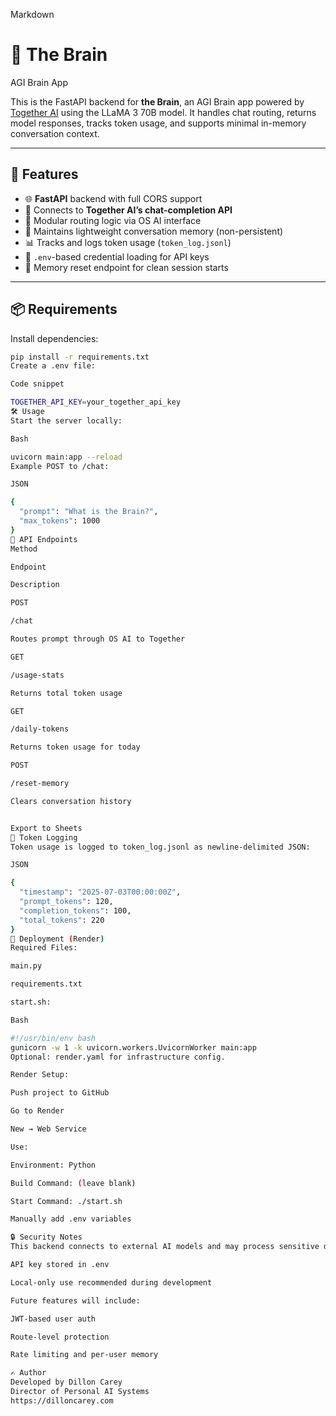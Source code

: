 Markdown

# 🧠 The Brain

AGI Brain App

This is the FastAPI backend for **the Brain**, an AGI Brain app powered by [Together AI](https://platform.together.ai/) using the LLaMA 3 70B model. It handles chat routing, returns model responses, tracks token usage, and supports minimal in-memory conversation context.

---

## 🚀 Features

- 🌐 **FastAPI** backend with full CORS support
- 🤖 Connects to **Together AI’s chat-completion API**
- 🔁 Modular routing logic via OS AI interface
- 💬 Maintains lightweight conversation memory (non-persistent)
- 📊 Tracks and logs token usage (`token_log.jsonl`)
- 🔐 `.env`-based credential loading for API keys
- 🧼 Memory reset endpoint for clean session starts

---

## 📦 Requirements

Install dependencies:

```bash
pip install -r requirements.txt
Create a .env file:

Code snippet

TOGETHER_API_KEY=your_together_api_key
🛠️ Usage
Start the server locally:

Bash

uvicorn main:app --reload
Example POST to /chat:

JSON

{
  "prompt": "What is the Brain?",
  "max_tokens": 1000
}
🧪 API Endpoints
Method

Endpoint

Description

POST

/chat

Routes prompt through OS AI to Together

GET

/usage-stats

Returns total token usage

GET

/daily-tokens

Returns token usage for today

POST

/reset-memory

Clears conversation history


Export to Sheets
🧾 Token Logging
Token usage is logged to token_log.jsonl as newline-delimited JSON:

JSON

{
  "timestamp": "2025-07-03T00:00:00Z",
  "prompt_tokens": 120,
  "completion_tokens": 100,
  "total_tokens": 220
}
🚀 Deployment (Render)
Required Files:

main.py

requirements.txt

start.sh:

Bash

#!/usr/bin/env bash
gunicorn -w 1 -k uvicorn.workers.UvicornWorker main:app
Optional: render.yaml for infrastructure config.

Render Setup:

Push project to GitHub

Go to Render

New → Web Service

Use:

Environment: Python

Build Command: (leave blank)

Start Command: ./start.sh

Manually add .env variables

🔒 Security Notes
This backend connects to external AI models and may process sensitive data. Current protections include:

API key stored in .env

Local-only use recommended during development

Future features will include:

JWT-based user auth

Route-level protection

Rate limiting and per-user memory

✍️ Author
Developed by Dillon Carey
Director of Personal AI Systems
https://dilloncarey.com
